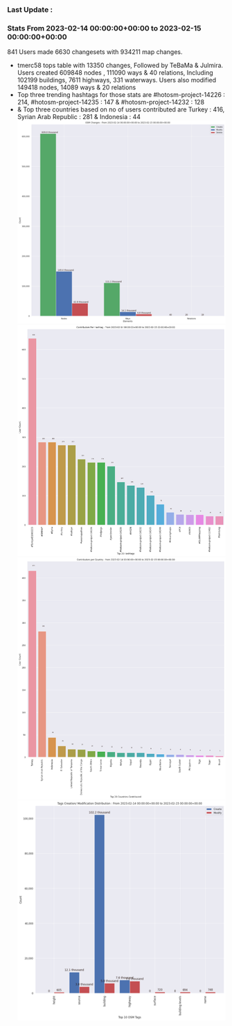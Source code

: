### Last Update :

### Stats From 2023-02-14 00:00:00+00:00 to 2023-02-15 00:00:00+00:00

841 Users made 6630 changesets with 934211 map changes.
- tmerc58 tops table with 13350 changes, Followed by TeBaMa & Julmira. Users created 609848 nodes , 111090 ways & 40 relations, Including 102199 buildings, 7611 highways, 331 waterways. Users also modified 149418 nodes, 14089 ways & 20 relations
- Top three trending hashtags for those stats are #hotosm-project-14226 : 214, #hotosm-project-14235 : 147 & #hotosm-project-14232 : 128
-  & Top three countries based on no of users contributed are Turkey : 416, Syrian Arab Republic : 281 & Indonesia : 44
![Alt text](./charts/osm_changes.png) 
![Alt text](./charts/users_per_hashtag.png) 
![Alt text](./charts/users_per_country.png) 
![Alt text](./charts/tags.png) 
